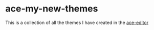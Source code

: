 # ace-my-new-themes
This is a collection of all the themes I have created in the <a href="https://www.ace.c9.io">ace-editor</a>
